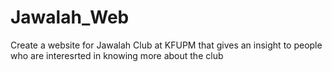 # Jawalah_Web
 Create a website for Jawalah Club at KFUPM that gives an insight to people who are interesrted in knowing more about the club
